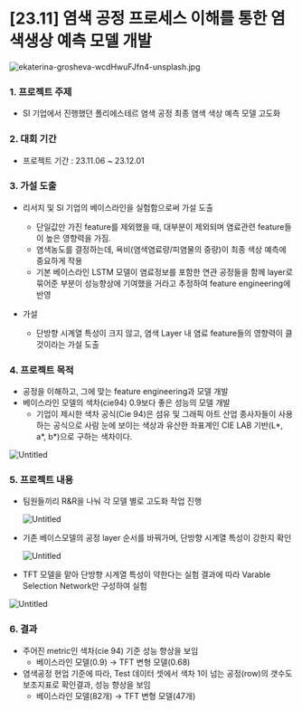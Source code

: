 
# [23.11] 염색 공정 프로세스 이해를 통한 염색생상 예측 모델 개발

![ekaterina-grosheva-wcdHwuFJfn4-unsplash.jpg](%5B23%2011%5D%20%E1%84%8B%E1%85%A7%E1%86%B7%E1%84%89%E1%85%A2%E1%86%A8%20%E1%84%80%E1%85%A9%E1%86%BC%E1%84%8C%E1%85%A5%E1%86%BC%20%E1%84%91%E1%85%B3%E1%84%85%E1%85%A9%E1%84%89%E1%85%A6%E1%84%89%E1%85%B3%20%E1%84%8B%E1%85%B5%E1%84%92%E1%85%A2%E1%84%85%E1%85%B3%E1%86%AF%20%E1%84%90%E1%85%A9%E1%86%BC%E1%84%92%E1%85%A1%E1%86%AB%20%E1%84%8B%E1%85%A7%E1%86%B7%E1%84%89%200d28a5feba1945f19b152c533d27bd1d/ekaterina-grosheva-wcdHwuFJfn4-unsplash.jpg)

### 1. 프로젝트 주제

- SI 기업에서 진행했던 폴리에스테르 염색 공정 최종 염색 색상 예측 모델 고도화

### 2. 대회 기간

- 프로젝트 기간 : 23.11.06 ~ 23.12.01

### 3. 가설 도출

- 리서치 및 SI 기업의 베이스라인을 실험함으로써 가설 도출
    - 단일값만 가진 feature를 제외했을 때, 대부분이 제외되며 염료관련 feature들이 높은 영향력을 가짐.
    - 염색농도를 결정하는데, 욕비(염색염료량/피염물의 중량)이 최종 색상 예측에 중요하게 작용
    - 기본 베이스라인 LSTM 모델이 염료정보를 포함한 연관 공정들을 함께 layer로 묶어준 부분이 성능향상에 기여했을 거라고 추정하여 feature engineering에 반영

- 가설
    - 단방향 시계열 특성이 크지 않고, 염색 Layer 내 염료 feature들의 영향력이 클 것이라는 가설 도출

### 4. 프로젝트 목적

- 공정을 이해하고, 그에 맞는 feature engineering과 모델 개발
- 베이스라인 모델의 색차(cie94) 0.9보다 좋은 성능의 모델 개발
    - 기업이 제시한 색차 공식(Cie 94)은 섬유 및 그래픽 아트 산업 종사자들이 사용하는 공식으로 사람 눈에 보이는 색상과 유산한 좌표계인 CIE LAB 기반(L*, a*, b*)으로 구하는 색차이다.

![Untitled](%5B23%2011%5D%20%E1%84%8B%E1%85%A7%E1%86%B7%E1%84%89%E1%85%A2%E1%86%A8%20%E1%84%80%E1%85%A9%E1%86%BC%E1%84%8C%E1%85%A5%E1%86%BC%20%E1%84%91%E1%85%B3%E1%84%85%E1%85%A9%E1%84%89%E1%85%A6%E1%84%89%E1%85%B3%20%E1%84%8B%E1%85%B5%E1%84%92%E1%85%A2%E1%84%85%E1%85%B3%E1%86%AF%20%E1%84%90%E1%85%A9%E1%86%BC%E1%84%92%E1%85%A1%E1%86%AB%20%E1%84%8B%E1%85%A7%E1%86%B7%E1%84%89%200d28a5feba1945f19b152c533d27bd1d/Untitled.png)

### 5. 프로젝트 내용

- 팀원들끼리 R&R을 나눠 각 모델 별로 고도화 작업 진행
    
    ![Untitled](%5B23%2011%5D%20%E1%84%8B%E1%85%A7%E1%86%B7%E1%84%89%E1%85%A2%E1%86%A8%20%E1%84%80%E1%85%A9%E1%86%BC%E1%84%8C%E1%85%A5%E1%86%BC%20%E1%84%91%E1%85%B3%E1%84%85%E1%85%A9%E1%84%89%E1%85%A6%E1%84%89%E1%85%B3%20%E1%84%8B%E1%85%B5%E1%84%92%E1%85%A2%E1%84%85%E1%85%B3%E1%86%AF%20%E1%84%90%E1%85%A9%E1%86%BC%E1%84%92%E1%85%A1%E1%86%AB%20%E1%84%8B%E1%85%A7%E1%86%B7%E1%84%89%200d28a5feba1945f19b152c533d27bd1d/Untitled%201.png)
    
- 기존 베이스모델의 공정 layer 순서를 바꿔가며, 단방향 시계열 특성이 강한지 확인
    
    ![Untitled](%5B23%2011%5D%20%E1%84%8B%E1%85%A7%E1%86%B7%E1%84%89%E1%85%A2%E1%86%A8%20%E1%84%80%E1%85%A9%E1%86%BC%E1%84%8C%E1%85%A5%E1%86%BC%20%E1%84%91%E1%85%B3%E1%84%85%E1%85%A9%E1%84%89%E1%85%A6%E1%84%89%E1%85%B3%20%E1%84%8B%E1%85%B5%E1%84%92%E1%85%A2%E1%84%85%E1%85%B3%E1%86%AF%20%E1%84%90%E1%85%A9%E1%86%BC%E1%84%92%E1%85%A1%E1%86%AB%20%E1%84%8B%E1%85%A7%E1%86%B7%E1%84%89%200d28a5feba1945f19b152c533d27bd1d/Untitled%202.png)
    
- TFT 모델을 맡아 단방향 시계열 특성이 약한다는 실험 결과에 따라 Varable Selection Network만 구성하여 실험

![Untitled](%5B23%2011%5D%20%E1%84%8B%E1%85%A7%E1%86%B7%E1%84%89%E1%85%A2%E1%86%A8%20%E1%84%80%E1%85%A9%E1%86%BC%E1%84%8C%E1%85%A5%E1%86%BC%20%E1%84%91%E1%85%B3%E1%84%85%E1%85%A9%E1%84%89%E1%85%A6%E1%84%89%E1%85%B3%20%E1%84%8B%E1%85%B5%E1%84%92%E1%85%A2%E1%84%85%E1%85%B3%E1%86%AF%20%E1%84%90%E1%85%A9%E1%86%BC%E1%84%92%E1%85%A1%E1%86%AB%20%E1%84%8B%E1%85%A7%E1%86%B7%E1%84%89%200d28a5feba1945f19b152c533d27bd1d/Untitled%203.png)

### 6. 결과

- 주어진 metric인 색차(cie 94) 기준 성능 향상을 보임
    - 베이스라인 모델(0.9) → TFT 변형 모델(0.68)
- 염색공정 현업 기준에 따라, Test 데이터 셋에서 색차 1이 넘는 공정(row)의 갯수도 보조지표로 확인결과, 성능 향상을 보임
    - 베이스라인 모델(82개) → TFT 변형 모델(47개)
